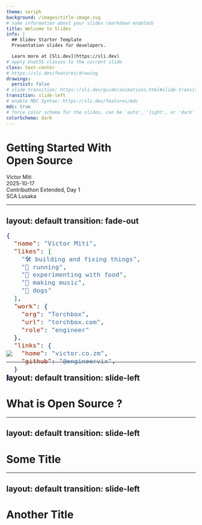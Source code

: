 ```yaml
---
theme: seriph
background: /images/title-image.svg
# some information about your slides (markdown enabled)
title: Welcome to Slidev
info: |
  ## Slidev Starter Template
  Presentation slides for developers.

  Learn more at [Sli.dev](https://sli.dev)
# apply UnoCSS classes to the current slide
class: text-center
# https://sli.dev/features/drawing
drawings:
  persist: false
# slide transition: https://sli.dev/guide/animations.html#slide-transitions
transition: slide-left
# enable MDC Syntax: https://sli.dev/features/mdc
mdc: true
# force color schema for the slides, can be 'auto', 'light', or 'dark'
colorSchema: dark
---
```


<div class="mb-90">
  <h1>Getting Started With<br><span class="bg-gradient-to-r from-blue-400 via-purple-500 to-pink-500 bg-clip-text text-transparent">Open Source</span></h1>
</div>

<div class="abs-bl m-6 text-left">
  <div class="text-base opacity-75">
    <div class="font-semibold">Victor Miti</div>
    <div>2025-10-17</div>
    <div>Contributhon Extended, Day 1</div>
    <div>SCA Lusaka</div>
  </div>
</div>

<div class="abs-br m-6 flex gap-2">
  <a href="https://github.com/engineervix/oss-talk-sca-lsk" target="_blank" alt="GitHub" title="GitHub"
    class="text-xl slidev-icon-btn opacity-50 !border-none !hover:text-white">
    <carbon-logo-github />
  </a>
</div>

<!--
The last comment block of each slide will be treated as slide notes. It will be visible and editable in Presenter Mode along with the slide. [Read more in the docs](https://sli.dev/guide/syntax.html#notes)
-->

---
layout: default
transition: fade-out
---

<style scoped>
.code-wrapper {
  transform: scale(1.4);
  transform-origin: top left;
  margin-bottom: 2rem;
}
</style>

<div class="code-wrapper">

```json
{
  "name": "Victor Miti",
  "likes": [
    "🛠️ building and fixing things",
    "🏃 running",
    "🍲 experimenting with food",
    "🎵 making music",
    "🐶 dogs"
  ],
  "work": {
    "org": "Torchbox",
    "url": "torchbox.com",
    "role": "engineer"
  },
  "links": {
    "home": "victor.co.zm",
    "github": "@engineervix",
  }
}
```

</div>

<img src="/images/victor.jpg" class="rounded-full w-60 h-60 object-cover shadow-2xl absolute top-20 right-20" />

---
layout: default
transition: slide-left
---

# What is Open Source ?


---
layout: default
transition: slide-left
---

# Some Title



---
layout: default
transition: slide-left
---

# Another Title
